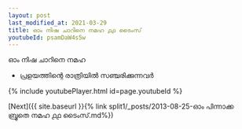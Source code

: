 ```yaml
---
layout: post
last_modified_at: 2021-03-29
title: ഓം നിഷ ചാറിനെ നമഹ ൧൧ ടൈംസ്
youtubeId: psamDaW4s5w
---
```

 
 
 ഓം നിഷ ചാറിനെ നമഹ 
 
 -  പ്രളയത്തിന്റെ രാത്രിയിൽ സഞ്ചരിക്കുന്നവർ 
 
  
 
  
 
 
 
 
 
 


{% include youtubePlayer.html id=page.youtubeId %}
 
[Next]({{ site.baseurl }}{% link  split1/_posts/2013-08-25-ഓം പിന്നാക്ക ബ്രൂതെ നമഹ ൧൧ ടൈംസ്.md%})
 
